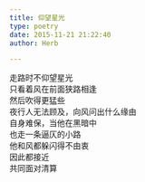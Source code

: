 ```yaml
---  
title: 仰望星光  
type: poetry  
date: 2015-11-21 21:22:40  
author: Herb  

---  
```

走路时不仰望星光  
只看着风在前面狭路相逢  
然后吹得更猛些    
夜行人无法顾及，向风问出什么缘由  
自身难保，当他在黑暗中  
也走一条逼仄的小路    
他和风都躲闪得不由衷  
因此都接近  
共同面对清算  
